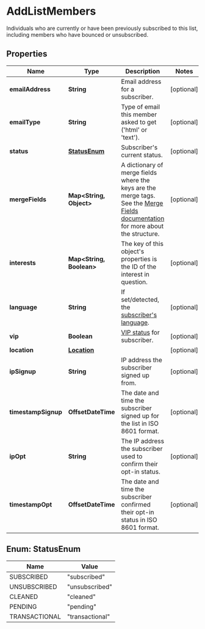 

# AddListMembers

Individuals who are currently or have been previously subscribed to this list, including members who have bounced or unsubscribed.

## Properties

| Name | Type | Description | Notes |
|------------ | ------------- | ------------- | -------------|
|**emailAddress** | **String** | Email address for a subscriber. |  [optional] |
|**emailType** | **String** | Type of email this member asked to get (&#39;html&#39; or &#39;text&#39;). |  [optional] |
|**status** | [**StatusEnum**](#StatusEnum) | Subscriber&#39;s current status. |  [optional] |
|**mergeFields** | **Map&lt;String, Object&gt;** | A dictionary of merge fields where the keys are the merge tags. See the [Merge Fields documentation](https://mailchimp.com/developer/marketing/docs/merge-fields/#structure) for more about the structure. |  [optional] |
|**interests** | **Map&lt;String, Boolean&gt;** | The key of this object&#39;s properties is the ID of the interest in question. |  [optional] |
|**language** | **String** | If set/detected, the [subscriber&#39;s language](https://mailchimp.com/help/view-and-edit-contact-languages/). |  [optional] |
|**vip** | **Boolean** | [VIP status](https://mailchimp.com/help/designate-and-send-to-vip-contacts/) for subscriber. |  [optional] |
|**location** | [**Location**](Location.md) |  |  [optional] |
|**ipSignup** | **String** | IP address the subscriber signed up from. |  [optional] |
|**timestampSignup** | **OffsetDateTime** | The date and time the subscriber signed up for the list in ISO 8601 format. |  [optional] |
|**ipOpt** | **String** | The IP address the subscriber used to confirm their opt-in status. |  [optional] |
|**timestampOpt** | **OffsetDateTime** | The date and time the subscriber confirmed their opt-in status in ISO 8601 format. |  [optional] |



## Enum: StatusEnum

| Name | Value |
|---- | -----|
| SUBSCRIBED | &quot;subscribed&quot; |
| UNSUBSCRIBED | &quot;unsubscribed&quot; |
| CLEANED | &quot;cleaned&quot; |
| PENDING | &quot;pending&quot; |
| TRANSACTIONAL | &quot;transactional&quot; |



